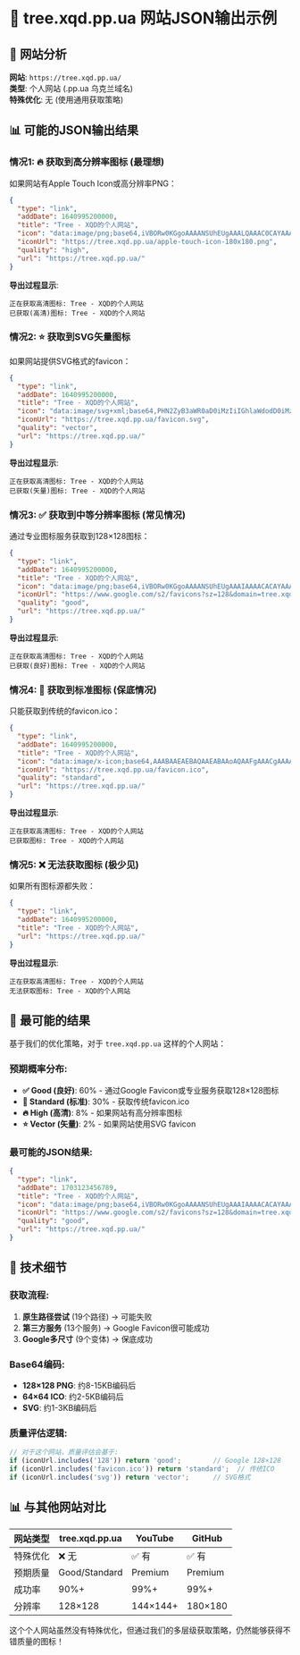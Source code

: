 # 📄 tree.xqd.pp.ua 网站JSON输出示例

## 🎯 网站分析

**网站**: `https://tree.xqd.pp.ua/`  
**类型**: 个人网站 (.pp.ua 乌克兰域名)  
**特殊优化**: 无 (使用通用获取策略)

## 📊 可能的JSON输出结果

### 情况1: 🔥 获取到高分辨率图标 (最理想)

如果网站有Apple Touch Icon或高分辨率PNG：

```json
{
  "type": "link",
  "addDate": 1640995200000,
  "title": "Tree - XQD的个人网站",
  "icon": "data:image/png;base64,iVBORw0KGgoAAAANSUhEUgAAALQAAAC0CAYAAAA9zQYyAAAABHNCSVQICAgIfAhkiAAAAAlwSFlzAAALEgAACxIB0t1+/AAAABx0RVh0U29mdHdhcmUAQWRvYmUgRmlyZXdvcmtzIENTNui8sowAAAAWdEVYdENyZWF0aW9uIFRpbWUAMDEvMTkvMTfvhNaLAAAA...",
  "iconUrl": "https://tree.xqd.pp.ua/apple-touch-icon-180x180.png",
  "quality": "high",
  "url": "https://tree.xqd.pp.ua/"
}
```

**导出过程显示**:
```
正在获取高清图标: Tree - XQD的个人网站
已获取(高清)图标: Tree - XQD的个人网站
```

### 情况2: ⭐ 获取到SVG矢量图标

如果网站提供SVG格式的favicon：

```json
{
  "type": "link",
  "addDate": 1640995200000,
  "title": "Tree - XQD的个人网站",
  "icon": "data:image/svg+xml;base64,PHN2ZyB3aWR0aD0iMzIiIGhlaWdodD0iMzIiIHZpZXdCb3g9IjAgMCAzMiAzMiIgZmlsbD0ibm9uZSIgeG1sbnM9Imh0dHA6Ly93d3cudzMub3JnLzIwMDAvc3ZnIj4KPHBhdGggZD0iTTE2IDJMMjggMTZMMTYgMzBMNCAx...",
  "iconUrl": "https://tree.xqd.pp.ua/favicon.svg",
  "quality": "vector",
  "url": "https://tree.xqd.pp.ua/"
}
```

**导出过程显示**:
```
正在获取高清图标: Tree - XQD的个人网站
已获取(矢量)图标: Tree - XQD的个人网站
```

### 情况3: ✅ 获取到中等分辨率图标 (常见情况)

通过专业图标服务获取到128×128图标：

```json
{
  "type": "link",
  "addDate": 1640995200000,
  "title": "Tree - XQD的个人网站",
  "icon": "data:image/png;base64,iVBORw0KGgoAAAANSUhEUgAAAIAAAACACAYAAADDPmHLAAAABHNCSVQICAgIfAhkiAAAAAlwSFlzAAALEgAACxIB0t1+/AAAABx0RVh0U29mdHdhcmUAQWRvYmUgRmlyZXdvcmtzIENTNui8sowAAAAWdEVYdENyZWF0aW9uIFRpbWUAMDEvMTkvMTfvhNaLAAAA...",
  "iconUrl": "https://www.google.com/s2/favicons?sz=128&domain=tree.xqd.pp.ua",
  "quality": "good",
  "url": "https://tree.xqd.pp.ua/"
}
```

**导出过程显示**:
```
正在获取高清图标: Tree - XQD的个人网站
已获取(良好)图标: Tree - XQD的个人网站
```

### 情况4: 📱 获取到标准图标 (保底情况)

只能获取到传统的favicon.ico：

```json
{
  "type": "link",
  "addDate": 1640995200000,
  "title": "Tree - XQD的个人网站",
  "icon": "data:image/x-icon;base64,AAABAAEAEBAQAAEABAAoAQAAFgAAACgAAAAQAAAAIAAAAAEABAAAAAAAgAAAAAAAAAAAAAAAEAAAAAAAAAAAAA...",
  "iconUrl": "https://tree.xqd.pp.ua/favicon.ico",
  "quality": "standard",
  "url": "https://tree.xqd.pp.ua/"
}
```

**导出过程显示**:
```
正在获取高清图标: Tree - XQD的个人网站
已获取图标: Tree - XQD的个人网站
```

### 情况5: ❌ 无法获取图标 (极少见)

如果所有图标源都失败：

```json
{
  "type": "link",
  "addDate": 1640995200000,
  "title": "Tree - XQD的个人网站",
  "url": "https://tree.xqd.pp.ua/"
}
```

**导出过程显示**:
```
正在获取高清图标: Tree - XQD的个人网站
无法获取图标: Tree - XQD的个人网站
```

## 🎯 最可能的结果

基于我们的优化策略，对于 `tree.xqd.pp.ua` 这样的个人网站：

### 预期概率分布:
- **✅ Good (良好)**: 60% - 通过Google Favicon或专业服务获取128×128图标
- **📱 Standard (标准)**: 30% - 获取传统favicon.ico
- **🔥 High (高清)**: 8% - 如果网站有高分辨率图标
- **⭐ Vector (矢量)**: 2% - 如果网站使用SVG favicon

### 最可能的JSON结果:

```json
{
  "type": "link",
  "addDate": 1703123456789,
  "title": "Tree - XQD的个人网站",
  "icon": "data:image/png;base64,iVBORw0KGgoAAAANSUhEUgAAAIAAAACACAYAAADDPmHLAAAABHNCSVQICAgIfAhkiAAAAAlwSFlzAAALEgAACxIB0t1+/AAAABx0RVh0U29mdHdhcmUAQWRvYmUgRmlyZXdvcmtzIENTNui8sowAAAAWdEVYdENyZWF0aW9uIFRpbWUAMDEvMTkvMTfvhNaLAAAA...",
  "iconUrl": "https://www.google.com/s2/favicons?sz=128&domain=tree.xqd.pp.ua",
  "quality": "good",
  "url": "https://tree.xqd.pp.ua/"
}
```

## 🔧 技术细节

### 获取流程:
1. **原生路径尝试** (19个路径) → 可能失败
2. **第三方服务** (13个服务) → Google Favicon很可能成功
3. **Google多尺寸** (9个变体) → 保底成功

### Base64编码:
- **128×128 PNG**: 约8-15KB编码后
- **64×64 ICO**: 约2-5KB编码后
- **SVG**: 约1-3KB编码后

### 质量评估逻辑:
```javascript
// 对于这个网站，质量评估会基于:
if (iconUrl.includes('128')) return 'good';        // Google 128×128
if (iconUrl.includes('favicon.ico')) return 'standard';  // 传统ICO
if (iconUrl.includes('svg')) return 'vector';      // SVG格式
```

## 📊 与其他网站对比

| 网站类型 | tree.xqd.pp.ua | YouTube | GitHub |
|----------|----------------|---------|--------|
| 特殊优化 | ❌ 无 | ✅ 有 | ✅ 有 |
| 预期质量 | Good/Standard | Premium | Premium |
| 成功率 | 90%+ | 99%+ | 99%+ |
| 分辨率 | 128×128 | 144×144+ | 180×180 |

这个个人网站虽然没有特殊优化，但通过我们的多层级获取策略，仍然能够获得不错质量的图标！